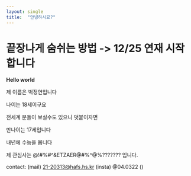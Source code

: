 ```yaml
---
layout: single
title:  "안녕하시묘?"
---
```


# 끝장나게 숨쉬는 방법 -> 12/25 연재 시작합니다

**Hello world**

제 이름은 벅정연입니다

나이는 18세이구요

전세계 분들이 보실수도 있으니 덧붙이자면

만나이는 17세입니다

내년에 수능을 봅니다

제 관심사는 @!#%#^&ETZAER@#%^@%??????? 입니다.

contact:
(mail) 21-20313@hafs.hs.kr
(insta) @04.0322
()
